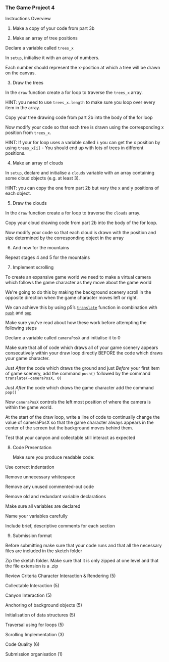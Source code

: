 ### The Game Project 4

Instructions
Overview

1. Make a copy of your code from part 3b

2. Make an array of tree positions

Declare a variable called `trees_x`

In `setup`, initialise it with an array of numbers.

Each number should represent the x-position at which a tree will be drawn on the canvas.

3. Draw the trees

In the `draw` function create a for loop to traverse the `trees_x` array.

HINT: you need to use `trees_x.length` to make sure you loop over every item in the array.

Copy your tree drawing code from part 2b into the body of the for loop

Now modify your code so that each tree is drawn using the corresponding x position from `trees_x`.

HINT: If your for loop uses a variable called `i` you can get the x position by using `trees_x[i]` - You should end up with lots of trees in different positions.

4. Make an array of clouds

In `setup`, declare and initialise a `clouds` variable with an array containing some cloud objects (e.g. at least 3).

HINT: you can copy the one from part 2b but vary the x and y positions of each object.

5. Draw the clouds

In the `draw` function create a for loop to traverse the `clouds` array.

Copy your cloud drawing code from part 2b into the body of the for loop.

Now modify your code so that each cloud is drawn with the position and size determined by the corresponding object in the array

6. And now for the mountains

Repeat stages 4 and 5 for the mountains

7. Implement scrolling

To create an expansive game world we need to make a virtual camera which follows the game character as they move about the game world

We're going to do this by making the background scenery scroll in the opposite direction when the game character moves left or right.

We can achieve this by using p5’s [`translate`](https://p5js.org/reference/#/p5/translate) function in combination with [`push`](https://p5js.org/reference/#/p5/push) and [`pop`](https://p5js.org/reference/#/p5/pop)

Make sure you've read about how these work before attempting the following steps

Declare a variable called `cameraPosX` and initialise it to 0

Make sure that all of code which draws all of your game scenery appears consecutively within your draw loop directly BEFORE the code which draws your game character.

Just _After_ the code which draws the ground and just _Before_ your first item of game scenery, add the command `push()` followed by the command `translate(-cameraPosX, 0)`

Just _After_ the code which draws the game character add the command `pop()`

Now `cameraPosX` controls the left most position of where the camera is within the game world.

At the start of the draw loop, write a line of code to continually change the value of cameraPosX so that the game character always appears in the center of the screen but the background moves behind them.

Test that your canyon and collectable still interact as expected

8. Code Presentation

   Make sure you produce readable code:

Use correct indentation

Remove unnecessary whitespace

Remove any unused commented-out code

Remove old and redundant variable declarations

Make sure all variables are declared

Name your variables carefully

Include brief, descriptive comments for each section

9. Submission format

Before submitting make sure that your code runs and that all the necessary files are included in the sketch folder

Zip the sketch folder. Make sure that it is only zipped at one level and that the file extension is a .zip

Review Criteria
Character Interaction & Rendering (5)

Collectable Interaction (5)

Canyon Interaction (5)

Anchoring of background objects (5)

Initialisation of data structures (5)

Traversal using for loops (5)

Scrolling Implementation (3)

Code Quality (6)

Submission organisation (1)
